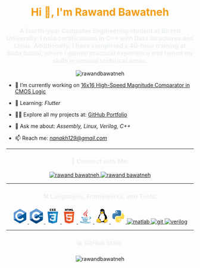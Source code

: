 <h1 align="center" style="color:#f39c12;">Hi 👋, I'm Rawand Bawatneh</h1>
<h3 align="center" style="color:#ecf0f1;">A fourth-year Computer Engineering student at Birzeit University. I hold certifications in C++ with Data Structures and Linux. Additionally, I have completed a 40-hour training at Sada Social, where I gained practical experience and honed my skills in various technical areas.</h3>

<p align="center">
  <img src="https://komarev.com/ghpvc/?username=rawandbawatneh&label=Profile%20views&color=0e75b6&style=flat" alt="rawandbawatneh" />
</p>

- 🔭 I’m currently working on [16x16 High-Speed Magnitude Comparator in CMOS Logic](https://github.com/your-repo-link) 

- 🌱 Learning: *Flutter*

- 👨‍💻 Explore all my projects at: [GitHub Portfolio](https://github.com/rawandbawatneh)

- 💬 Ask me about: *Assembly, Linux, Verilog, C++*

- 📫 Reach me: *nanakh129@gmail.com*

---

<h3 align="center" style="color:#ecf0f1;">🌸 Connect with Me:</h3>
<p align="center">
  <a href="https://linkedin.com/in/rawandbawatneh" target="_blank">
    <img align="center" src="https://raw.githubusercontent.com/rahuldkjain/github-profile-readme-generator/master/src/images/icons/Social/linked-in-alt.svg" alt="rawand bawatneh" height="30" width="40" />
  </a>
  <a href="https://fb.com/rawandbawatneh" target="_blank">
    <img align="center" src="https://raw.githubusercontent.com/rahuldkjain/github-profile-readme-generator/master/src/images/icons/Social/facebook.svg" alt="rawand bawatneh" height="30" width="40" />
  </a>
</p>

---

<h3 align="center" style="color:#ecf0f1;">🛠️ Languages, Frameworks, and Tools:</h3>
<p align="center">
  <a href="https://www.cprogramming.com/" target="_blank" rel="noreferrer">
    <img src="https://raw.githubusercontent.com/devicons/devicon/master/icons/c/c-original.svg" alt="c" width="40" height="40"/>
  </a>
  <a href="https://www.w3schools.com/cpp/" target="_blank" rel="noreferrer">
    <img src="https://raw.githubusercontent.com/devicons/devicon/master/icons/cplusplus/cplusplus-original.svg" alt="cplusplus" width="40" height="40"/>
  </a>
  <a href="https://www.w3schools.com/css/" target="_blank" rel="noreferrer">
    <img src="https://raw.githubusercontent.com/devicons/devicon/master/icons/css3/css3-original-wordmark.svg" alt="css3" width="40" height="40"/>
  </a>
  <a href="https://www.w3.org/html/" target="_blank" rel="noreferrer">
    <img src="https://raw.githubusercontent.com/devicons/devicon/master/icons/html5/html5-original-wordmark.svg" alt="html5" width="40" height="40"/>
  </a>
  <a href="https://www.java.com" target="_blank" rel="noreferrer">
    <img src="https://raw.githubusercontent.com/devicons/devicon/master/icons/java/java-original.svg" alt="java" width="40" height="40"/>
  </a>
  <a href="https://www.linux.org/" target="_blank" rel="noreferrer">
    <img src="https://raw.githubusercontent.com/devicons/devicon/master/icons/linux/linux-original.svg" alt="linux" width="40" height="40"/>
  </a>
  <a href="https://www.python.org" target="_blank" rel="noreferrer">
    <img src="https://raw.githubusercontent.com/devicons/devicon/master/icons/python/python-original.svg" alt="python" width="40" height="40"/>
  </a>
  <a href="https://www.mathworks.com/" target="_blank" rel="noreferrer">
    <img src="https://upload.wikimedia.org/wikipedia/commons/2/21/Matlab_Logo.png" alt="matlab" width="40" height="40"/>
  </a>
  <a href="https://github.com" target="_blank" rel="noreferrer">
    <img src="https://www.vectorlogo.zone/logos/git-scm/git-scm-icon.svg" alt="git" width="40" height="40"/>
  </a>
  <a href="https://www.verilog.com" target="_blank" rel="noreferrer">
    <img src="https://upload.wikimedia.org/wikipedia/commons/3/3d/Verilog_Logo.png" alt="verilog" width="40" height="40"/>
  </a>
</p>

---

<h3 align="center" style="color:#ecf0f1;">📊 GitHub Stats:</h3>
<p align="center">
  <img align="center" src="https://github-readme-stats.vercel.app/api/top-langs?username=rawandbawatneh&show_icons=true&locale=en&layout=compact&theme=dark" alt="rawandbawatneh" />
</p>
<br>
<p align="center">
  <img align="center" src="https://github-readme-stats.vercel.app/api?username=rawandbawatneh&show_icons=true&locale=en&theme=dark" alt="rawandb
